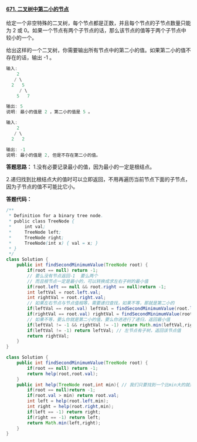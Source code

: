 #### [671. 二叉树中第二小的节点](https://leetcode-cn.com/problems/second-minimum-node-in-a-binary-tree/)

给定一个非空特殊的二叉树，每个节点都是正数，并且每个节点的子节点数量只能为 2 或 0。如果一个节点有两个子节点的话，那么该节点的值等于两个子节点中较小的一个。

给出这样的一个二叉树，你需要输出所有节点中的第二小的值。如果第二小的值不存在的话，输出 -1 。

```java
输入: 
    2
   / \
  2   5
     / \
    5   7

输出: 5
说明: 最小的值是 2 ，第二小的值是 5 。
```

```java
输入: 
    2
   / \
  2   2

输出: -1
说明: 最小的值是 2, 但是不存在第二小的值。
```



**答题思路：** 1.没有必要记录最小的值，因为最小的一定是根结点。

 2.递归找到比根结点大的值时可以立即返回，不用再遍历当前节点下面的子节点，因为子节点的值不可能比它小。



**答题代码：**

```java
/**
 * Definition for a binary tree node.
 * public class TreeNode {
 *     int val;
 *     TreeNode left;
 *     TreeNode right;
 *     TreeNode(int x) { val = x; }
 * }
 */
class Solution {
    public int findSecondMinimumValue(TreeNode root) {
        if(root == null) return -1;
        // 要么没有节点返回-1  要么两个 
        // 而且根节点一定是最小的，可以转换成求左右子树的最小值
        if(root.left == null && root.right == null)return -1;
        int leftVal = root.left.val;
        int rightVal = root.right.val;
        // 如果左右节点与节点值相等，需要递归查找，如果不等，那就是第二小的
        if(leftVal == root.val) leftVal = findSecondMinimumValue(root.left);
        if(rightVal == root.val) rightVal = findSecondMinimumValue(root.right);
        // 如果不等，要么你就是第二小的值，要么你进进行了递归，返回最小值
        if(leftVal != -1 && rightVal != -1) return Math.min(leftVal,rightVal);// 左右节点都有子树
        if(leftVal != -1) return leftVal; // 左节点有子树，返回该节点值
        return rightVal;
    }
}
```

```java
class Solution {
    public int findSecondMinimumValue(TreeNode root) {
        if(root == null) return -1;
        return help(root,root.val);
    }
    public int help(TreeNode root,int min){ // 我们只要找到一个比min大的就返回
        if(root == null)return -1;
        if(root.val > min) return root.val;
        int left = help(root.left,min);
        int right = help(root.right,min);
        if(left == -1) return right;
        if(right == -1) return left;
        return Math.min(left,right);
    }
}
```


